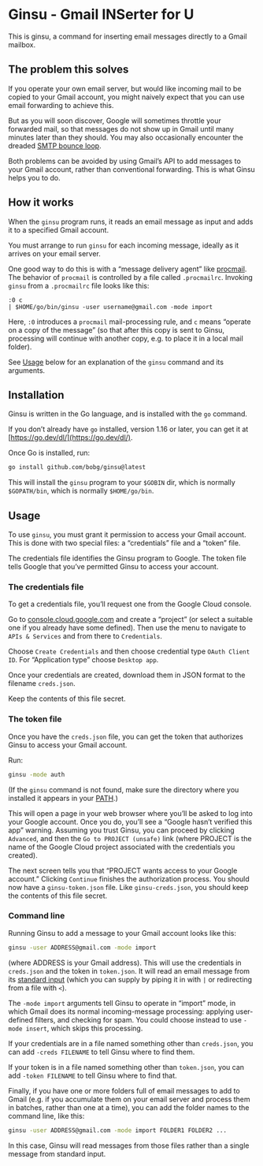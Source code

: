 # Ginsu - Gmail INSerter for U

This is ginsu,
a command for inserting email messages directly to a Gmail mailbox.

## The problem this solves

If you operate your own email server,
but would like incoming mail to be copied to your Gmail account,
you might naively expect that you can use email forwarding to achieve this.

But as you will soon discover,
Google will sometimes throttle your forwarded mail,
so that messages do not show up in Gmail until many minutes later than they should.
You may also occasionally encounter the dreaded [SMTP bounce loop](https://en.wikipedia.org/wiki/Email_loop).

Both problems can be avoided by using Gmail’s API to add messages to your Gmail account,
rather than conventional forwarding.
This is what Ginsu helps you to do.

## How it works

When the `ginsu` program runs,
it reads an email message as input
and adds it to a specified Gmail account.

You must arrange to run `ginsu` for each incoming message,
ideally as it arrives on your email server.

One good way to do this is with a “message delivery agent” like [procmail](https://en.wikipedia.org/wiki/Procmail).
The behavior of `procmail` is controlled by a file called `.procmailrc`.
Invoking `ginsu` from a `.procmailrc` file looks like this:

```
:0 c
| $HOME/go/bin/ginsu -user username@gmail.com -mode import
```

Here, `:0` introduces a `procmail` mail-processing rule,
and `c` means “operate on a copy of the message”
(so that after this copy is sent to Ginsu,
processing will continue with another copy,
e.g. to place it in a local mail folder).

See [Usage](#usage) below for an explanation of the `ginsu` command and its arguments.

## Installation

Ginsu is written in the Go language,
and is installed with the `go` command.

If you don’t already have `go` installed,
version 1.16 or later,
you can get it at [https://go.dev/dl/](https://go.dev/dl/).

Once Go is installed, run:

```sh
go install github.com/bobg/ginsu@latest
```

This will install the `ginsu` program to your `$GOBIN` dir,
which is normally `$GOPATH/bin`,
which is normally `$HOME/go/bin`.

## Usage

To use `ginsu`,
you must grant it permission to access your Gmail account.
This is done with two special files:
a “credentials” file and a “token” file.

The credentials file identifies the Ginsu program to Google.
The token file tells Google that you’ve permitted Ginsu to access your account.

### The credentials file

To get a credentials file,
you’ll request one from the Google Cloud console.

Go to [console.cloud.google.com](https://console.cloud.google.com)
and create a “project”
(or select a suitable one if you already have some defined).
Then use the menu to navigate to `APIs & Services`
and from there to `Credentials`.

Choose `Create Credentials`
and then choose credential type `OAuth Client ID`.
For “Application type” choose `Desktop app`.

Once your credentials are created,
download them in JSON format to the filename `creds.json`.

Keep the contents of this file secret.

### The token file

Once you have the `creds.json` file,
you can get the token that authorizes Ginsu to access your Gmail account.

Run:

```sh
ginsu -mode auth
```

(If the `ginsu` command is not found,
make sure the directory where you installed it appears in your [PATH](https://en.wikipedia.org/wiki/PATH_%28variable%29).)

This will open a page in your web browser where you’ll be asked to log into your Google account.
Once you do,
you’ll see a “Google hasn’t verified this app” warning.
Assuming you trust Ginsu,
you can proceed by clicking `Advanced`, and then the `Go to PROJECT (unsafe)` link
(where PROJECT is the name of the Google Cloud project
associated with the credentials you created).

The next screen tells you that “PROJECT wants access to your Google account.”
Clicking `Continue` finishes the authorization process.
You should now have a `ginsu-token.json` file.
Like `ginsu-creds.json`,
you should keep the contents of this file secret.

### Command line

Running Ginsu to add a message to your Gmail account looks like this:

```sh
ginsu -user ADDRESS@gmail.com -mode import
```

(where ADDRESS is your Gmail address).
This will use the credentials in `creds.json`
and the token in `token.json`.
It will read an email message from its [standard input](https://en.wikipedia.org/wiki/Standard_streams#Standard_input_%28stdin%29)
(which you can supply by piping it in with `|`
or redirecting from a file with `<`).

The `-mode import` arguments tell Ginsu to operate in “import” mode,
in which Gmail does its normal incoming-message processing:
applying user-defined filters, and checking for spam.
You could choose instead to use `-mode insert`,
which skips this processing.

If your credentials are in a file named something other than `creds.json`,
you can add `-creds FILENAME` to tell Ginsu where to find them.

If your token is in a file named something other than `token.json`,
you can add `-token FILENAME` to tell Ginsu where to find that.

Finally, if you have one or more folders full of email messages to add to Gmail
(e.g. if you accumulate them on your email server and process them in batches,
rather than one at a time),
you can add the folder names to the command line,
like this:

```sh
ginsu -user ADDRESS@gmail.com -mode import FOLDER1 FOLDER2 ...
```

In this case,
Ginsu will read messages from those files
rather than a single message from standard input.
